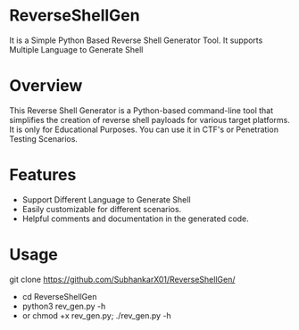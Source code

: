 # ReverseShellGen
It is a Simple Python Based Reverse Shell Generator Tool. It supports Multiple Language to Generate Shell

# Overview
This Reverse Shell Generator is a Python-based command-line tool that simplifies the creation of reverse shell payloads for various target platforms. It is only for Educational Purposes. You can use it in CTF's or Penetration Testing Scenarios.

# Features
- Support Different Language to Generate Shell
- Easily customizable for different scenarios.
- Helpful comments and documentation in the generated code.

# Usage
git clone https://github.com/SubhankarX01/ReverseShellGen/
- cd ReverseShellGen
- python3 rev_gen.py -h
- or chmod +x rev_gen.py; ./rev_gen.py -h
